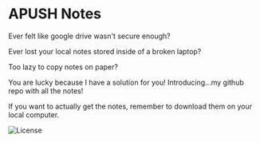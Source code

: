# APUSH Notes

Ever felt like google drive wasn't secure enough?

Ever lost your local notes stored inside of a broken laptop?

Too lazy to copy notes on paper?

You are lucky because I have a solution for you! Introducing...my github repo with all the notes!

If you want to actually get the notes, remember to download them on your local computer.

![License](https://img.shields.io/badge/license-CC%20BY%204.0-blue.svg)
